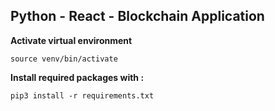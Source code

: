 ## Python - React - Blockchain Application


**Activate virtual environment**
```
source venv/bin/activate
```

**Install required packages with :**
```
pip3 install -r requirements.txt
```
